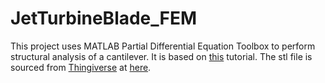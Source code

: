 # JetTurbineBlade_FEM
This project uses MATLAB Partial Differential Equation Toolbox to perform structural analysis of a cantilever.
It is based on [this](https://www.mathworks.com/videos/finite-element-analysis-in-matlab-part-1-structural-analysis-using-finite-element-method-in-matlab-1600851689410.html) tutorial.
The stl file is sourced from [Thingiverse](https://www.thingiverse.com/) at [here](https://www.thingiverse.com/thing:17866/files).
